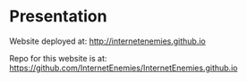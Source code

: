# Presentation

Website deployed at: http://internetenemies.github.io

Repo for this website is at: https://github.com/InternetEnemies/InternetEnemies.github.io
